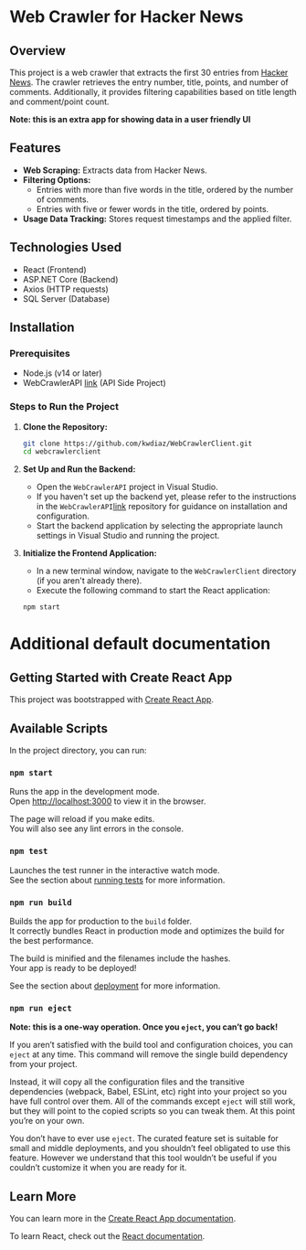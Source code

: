 # Web Crawler for Hacker News

## Overview

This project is a web crawler that extracts the first 30 entries from [Hacker News](https://news.ycombinator.com/). The crawler retrieves the entry number, title, points, and number of comments. Additionally, it provides filtering capabilities based on title length and comment/point count.

**Note: this is an extra app for showing data in a user friendly UI**

## Features

- **Web Scraping:** Extracts data from Hacker News.
- **Filtering Options:**
  - Entries with more than five words in the title, ordered by the number of comments.
  - Entries with five or fewer words in the title, ordered by points.
- **Usage Data Tracking:** Stores request timestamps and the applied filter.

## Technologies Used

- React (Frontend)
- ASP.NET Core (Backend)
- Axios (HTTP requests)
- SQL Server (Database)

## Installation

### Prerequisites

- Node.js (v14 or later)
- WebCrawlerAPI [link](https://github.com/kwdiaz/WebCrawlerAPI) (API Side Project)

### Steps to Run the Project

1. **Clone the Repository:**
   ```bash
   git clone https://github.com/kwdiaz/WebCrawlerClient.git
   cd webcrawlerclient
2. **Set Up and Run the Backend:**
   - Open the `WebCrawlerAPI` project in Visual Studio.
   - If you haven't set up the backend yet, please refer to the instructions in the `WebCrawlerAPI`[link](https://github.com/kwdiaz/WebCrawlerAPI) repository for guidance on installation and configuration.
   - Start the backend application by selecting the appropriate launch settings in Visual Studio and running the project.

3. **Initialize the Frontend Application:**
   - In a new terminal window, navigate to the `WebCrawlerClient` directory (if you aren't already there).
   - Execute the following command to start the React application:
   ```bash
   npm start

# Additional default documentation 

## Getting Started with Create React App

This project was bootstrapped with [Create React App](https://github.com/facebook/create-react-app).

## Available Scripts

In the project directory, you can run:

### `npm start`

Runs the app in the development mode.\
Open [http://localhost:3000](http://localhost:3000) to view it in the browser.

The page will reload if you make edits.\
You will also see any lint errors in the console.

### `npm test`

Launches the test runner in the interactive watch mode.\
See the section about [running tests](https://facebook.github.io/create-react-app/docs/running-tests) for more information.

### `npm run build`

Builds the app for production to the `build` folder.\
It correctly bundles React in production mode and optimizes the build for the best performance.

The build is minified and the filenames include the hashes.\
Your app is ready to be deployed!

See the section about [deployment](https://facebook.github.io/create-react-app/docs/deployment) for more information.

### `npm run eject`

**Note: this is a one-way operation. Once you `eject`, you can’t go back!**

If you aren’t satisfied with the build tool and configuration choices, you can `eject` at any time. This command will remove the single build dependency from your project.

Instead, it will copy all the configuration files and the transitive dependencies (webpack, Babel, ESLint, etc) right into your project so you have full control over them. All of the commands except `eject` will still work, but they will point to the copied scripts so you can tweak them. At this point you’re on your own.

You don’t have to ever use `eject`. The curated feature set is suitable for small and middle deployments, and you shouldn’t feel obligated to use this feature. However we understand that this tool wouldn’t be useful if you couldn’t customize it when you are ready for it.

## Learn More

You can learn more in the [Create React App documentation](https://facebook.github.io/create-react-app/docs/getting-started).

To learn React, check out the [React documentation](https://reactjs.org/).
